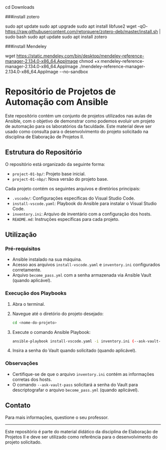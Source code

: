 
cd Downloads

###install zotero

sudo apt update
sudo apt upgrade
sudo apt install libfuse2
wget -qO- https://raw.githubusercontent.com/retorquere/zotero-deb/master/install.sh | sudo bash
sudo apt update
sudo apt install zotero

###install Mendeley

wget https://static.mendeley.com/bin/desktop/mendeley-reference-manager-2.134.0-x86_64.AppImage
chmod +x mendeley-reference-manager-2.134.0-x86_64.AppImage
./mendeley-reference-manager-2.134.0-x86_64.AppImage --no-sandbox


# Repositório de Projetos de Automação com Ansible

Este repositório contém um conjunto de projetos utilizados nas aulas de Ansible, com o objetivo de demonstrar como podemos evoluir um projeto de automação para os laboratórios da faculdade. Este material deve ser usado como consulta para o desenvolvimento do projeto solicitado na disciplina de Elaboração de Projetos II.

## Estrutura do Repositório

O repositório está organizado da seguinte forma:

- `project-01-bp/`: Projeto base inicial.
- `project-01-nbp/`: Nova versão do projeto base.

Cada projeto contém os seguintes arquivos e diretórios principais:

- `.vscode/`: Configurações específicas do Visual Studio Code.
- `install-vscode.yaml`: Playbook do Ansible para instalar o Visual Studio Code.
- `inventory.ini`: Arquivo de inventário com a configuração dos hosts.
- `README.md`: Instruções específicas para cada projeto.

## Utilização

### Pré-requisitos

- Ansible instalado na sua máquina.
- Acesso aos arquivos `install-vscode.yaml` e `inventory.ini` configurados corretamente.
- Arquivo `become_pass.yml` com a senha armazenada via Ansible Vault (quando aplicável).

### Execução dos Playbooks

1. Abra o terminal.
2. Navegue até o diretório do projeto desejado:

    ```sh
    cd <nome-do-projeto>
    ```

3. Execute o comando Ansible Playbook:

    ```sh
    ansible-playbook install-vscode.yaml -i inventory.ini (--ask-vault-pass)
    ```

4. Insira a senha do Vault quando solicitado (quando aplicável).

### Observações

- Certifique-se de que o arquivo `inventory.ini` contém as informações corretas dos hosts.
- O comando `--ask-vault-pass` solicitará a senha do Vault para descriptografar o arquivo `become_pass.yml` (quando aplicável).

## Contato

Para mais informações, questione o seu professor.

---

Este repositório é parte do material didático da disciplina de Elaboração de Projetos II e deve ser utilizado como referência para o desenvolvimento do projeto solicitado.
